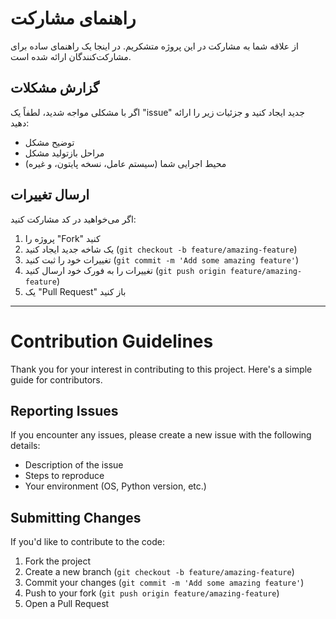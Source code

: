 # راهنمای مشارکت

از علاقه شما به مشارکت در این پروژه متشکریم. در اینجا یک راهنمای ساده برای مشارکت‌کنندگان ارائه شده است.

## گزارش مشکلات

اگر با مشکلی مواجه شدید، لطفاً یک "issue" جدید ایجاد کنید و جزئیات زیر را ارائه دهید:
- توضیح مشکل
- مراحل بازتولید مشکل
- محیط اجرایی شما (سیستم عامل، نسخه پایتون، و غیره)

## ارسال تغییرات

اگر می‌خواهید در کد مشارکت کنید:
1. پروژه را "Fork" کنید
2. یک شاخه جدید ایجاد کنید (`git checkout -b feature/amazing-feature`)
3. تغییرات خود را ثبت کنید (`git commit -m 'Add some amazing feature'`)
4. تغییرات را به فورک خود ارسال کنید (`git push origin feature/amazing-feature`)
5. یک "Pull Request" باز کنید

---

# Contribution Guidelines

Thank you for your interest in contributing to this project. Here's a simple guide for contributors.

## Reporting Issues

If you encounter any issues, please create a new issue with the following details:
- Description of the issue
- Steps to reproduce
- Your environment (OS, Python version, etc.)

## Submitting Changes

If you'd like to contribute to the code:
1. Fork the project
2. Create a new branch (`git checkout -b feature/amazing-feature`)
3. Commit your changes (`git commit -m 'Add some amazing feature'`)
4. Push to your fork (`git push origin feature/amazing-feature`)
5. Open a Pull Request 